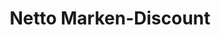 ---
title: "Netto Marken-Discount"
url: /berlin/netto-marken-discount-lauterstrasse/
shop: Supermarkt
---